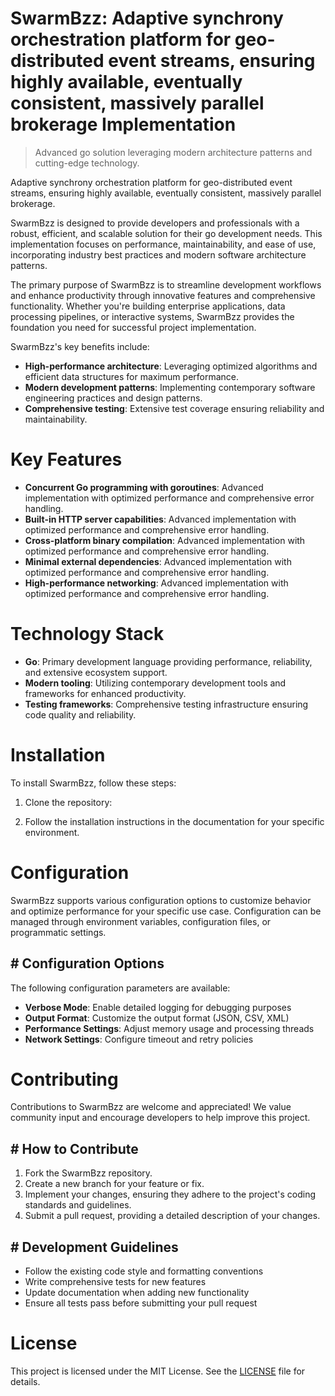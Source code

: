 <!-- fallback_SwarmBzz_20250803023656_27248 -->

# SwarmBzz: Adaptive synchrony orchestration platform for geo-distributed event streams, ensuring highly available, eventually consistent, massively parallel brokerage Implementation
> Advanced go solution leveraging modern architecture patterns and cutting-edge technology.

Adaptive synchrony orchestration platform for geo-distributed event streams, ensuring highly available, eventually consistent, massively parallel brokerage.

SwarmBzz is designed to provide developers and professionals with a robust, efficient, and scalable solution for their go development needs. This implementation focuses on performance, maintainability, and ease of use, incorporating industry best practices and modern software architecture patterns.

The primary purpose of SwarmBzz is to streamline development workflows and enhance productivity through innovative features and comprehensive functionality. Whether you're building enterprise applications, data processing pipelines, or interactive systems, SwarmBzz provides the foundation you need for successful project implementation.

SwarmBzz's key benefits include:

* **High-performance architecture**: Leveraging optimized algorithms and efficient data structures for maximum performance.
* **Modern development patterns**: Implementing contemporary software engineering practices and design patterns.
* **Comprehensive testing**: Extensive test coverage ensuring reliability and maintainability.

# Key Features

* **Concurrent Go programming with goroutines**: Advanced implementation with optimized performance and comprehensive error handling.
* **Built-in HTTP server capabilities**: Advanced implementation with optimized performance and comprehensive error handling.
* **Cross-platform binary compilation**: Advanced implementation with optimized performance and comprehensive error handling.
* **Minimal external dependencies**: Advanced implementation with optimized performance and comprehensive error handling.
* **High-performance networking**: Advanced implementation with optimized performance and comprehensive error handling.

# Technology Stack

* **Go**: Primary development language providing performance, reliability, and extensive ecosystem support.
* **Modern tooling**: Utilizing contemporary development tools and frameworks for enhanced productivity.
* **Testing frameworks**: Comprehensive testing infrastructure ensuring code quality and reliability.

# Installation

To install SwarmBzz, follow these steps:

1. Clone the repository:


2. Follow the installation instructions in the documentation for your specific environment.

# Configuration

SwarmBzz supports various configuration options to customize behavior and optimize performance for your specific use case. Configuration can be managed through environment variables, configuration files, or programmatic settings.

## # Configuration Options

The following configuration parameters are available:

* **Verbose Mode**: Enable detailed logging for debugging purposes
* **Output Format**: Customize the output format (JSON, CSV, XML)
* **Performance Settings**: Adjust memory usage and processing threads
* **Network Settings**: Configure timeout and retry policies

# Contributing

Contributions to SwarmBzz are welcome and appreciated! We value community input and encourage developers to help improve this project.

## # How to Contribute

1. Fork the SwarmBzz repository.
2. Create a new branch for your feature or fix.
3. Implement your changes, ensuring they adhere to the project's coding standards and guidelines.
4. Submit a pull request, providing a detailed description of your changes.

## # Development Guidelines

* Follow the existing code style and formatting conventions
* Write comprehensive tests for new features
* Update documentation when adding new functionality
* Ensure all tests pass before submitting your pull request

# License

This project is licensed under the MIT License. See the [LICENSE](https://github.com/gary111868/SwarmBzz/blob/main/LICENSE) file for details.
